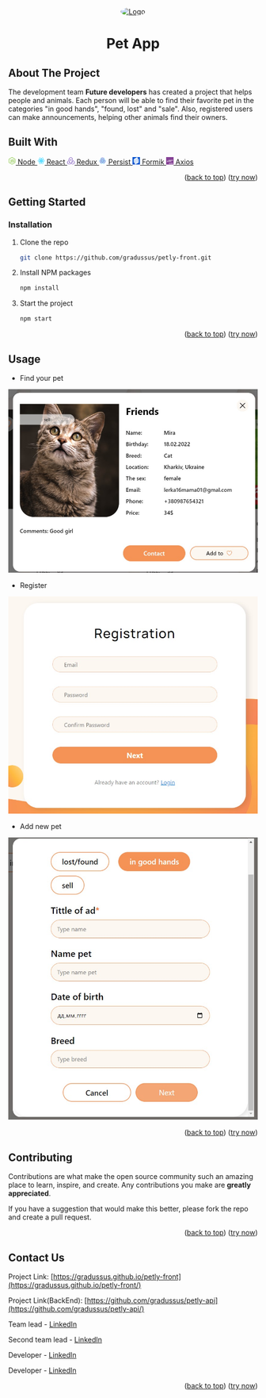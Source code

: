 
<div align="center">
  <a href="https://gradussus.github.io/petly-front/" name="readme-top">
        <img src="https://media.giphy.com/media/QvBoMEcQ7DQXK/giphy.gif" alt="Logo" width="80" height="80" style="border-radius: 50%">
  </a>

  <h1 align="center">Pet App</h1>
  </div>



## About The Project
The development team **Future developers** has created a project that helps people and animals. Each person will be able to find their favorite pet in the categories "in good hands", "found, lost" and "sale". Also, registered users can make announcements, helping other animals find their owners.


## Built With

 <a href="https://github.com/gradussus/petly-api">
        <img src="public/readme/node.png" alt="Logo" width="15" height="15" > 
Node
</a>

 <a href="https://react.dev">
        <img src="public/readme/react.png" alt="Logo" width="15" height="15" > 
React
</a>

 <a href="https://redux.js.org/">
        <img src="public/readme/redux.png" alt="Logo" width="15" height="15" > 
Redux
</a>

 <a href="https://www.npmjs.com/package/redux-persist">
        <img src="public/readme/persist.png" alt="Logo" width="15" height="15" > 
Persist
</a>

 <a href="https://formik.org/">
        <img src="public/readme/formik.png" alt="Logo" width="15" height="15" > 
Formik
</a>

 <a href="https://www.npmjs.com/package/axios">
        <img src="public/readme/axios.png" alt="Logo" width="15" height="15" > 
Axios
</a>

<p align="right">(<a href="#readme-top">back to top</a>)
(<a href="https://gradussus.github.io/petly-front">try now</a>)</p>


## Getting Started

### Installation

1. Clone the repo
   ```sh
   git clone https://github.com/gradussus/petly-front.git
   ```

2. Install NPM packages
   ```sh
   npm install
   ```

3. Start the project
   ```sh
   npm start
   ```

<p align="right">(<a href="#readme-top">back to top</a>)
(<a href="https://gradussus.github.io/petly-front">try now</a>)</p>



## Usage

* Find your pet

<img src="public/readme/usage_1.jpg" alt="usage" > 

* Register

<img src="public/readme/usage_2.jpg" alt="usage" > 

* Add new pet

<img src="public/readme/usage_3.jpg" alt="usage" > 


<p align="right">(<a href="#readme-top">back to top</a>)
(<a href="https://gradussus.github.io/petly-front">try now</a>)</p>


## Contributing

Contributions are what make the open source community such an amazing place to learn, inspire, and create. Any contributions you make are **greatly appreciated**.

If you have a suggestion that would make this better, please fork the repo and create a pull request.

<p align="right">(<a href="#readme-top">back to top</a>)
(<a href="https://gradussus.github.io/petly-front">try now</a>)</p>

## Contact Us

Project Link: [https://gradussus.github.io/petly-front](https://gradussus.github.io/petly-front/)

Project Link(BackEnd): [https://github.com/gradussus/petly-api](https://github.com/gradussus/petly-api/)

Team lead - [LinkedIn](https://www.linkedin.com/in/vitalii-shevchenko/?lipi=urn%3Ali%3Apage%3Ad_flagship3_people_connections%3BTPk4eDRRTgW6YwMAAD2%2BSg%3D%3D)

Second team lead - [LinkedIn](https://www.linkedin.com/in/ivan-blazhko/?lipi=urn%3Ali%3Apage%3Ad_flagship3_people_connections%3BTPk4eDRRTgW6YwMAAD2%2BSg%3D%3D)

Developer - [LinkedIn](https://www.linkedin.com/in/nataliia-yukhnenko/?lipi=urn%3Ali%3Apage%3Ad_flagship3_people_connections%3BTPk4eDRRTgW6YwMAAD2%2BSg%3D%3D)

Developer - [LinkedIn](https://www.linkedin.com/in/olena-kryvtsova-16259957/?lipi=urn%3Ali%3Apage%3Ad_flagship3_people_connections%3BTPk4eDRRTgW6YwMAAD2%2BSg%3D%3D)


<p align="right">(<a href="#readme-top">back to top</a>)
(<a href="https://gradussus.github.io/petly-front">try now</a>)</p>




